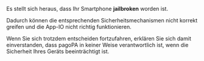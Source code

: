 Es stellt sich heraus, dass Ihr Smartphone **jailbroken** worden ist.

Dadurch können die entsprechenden Sicherheitsmechanismen nicht korrekt greifen und die App-IO nicht richtig funktionieren. 

Wenn Sie sich trotzdem entscheiden fortzufahren, erklären Sie sich damit einverstanden, dass pagoPA in keiner Weise verantwortlich ist, wenn die Sicherheit Ihres Geräts beeinträchtigt ist.
